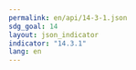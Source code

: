 ```yaml
---
permalink: en/api/14-3-1.json
sdg_goal: 14
layout: json_indicator
indicator: "14.3.1"
lang: en
---
```

